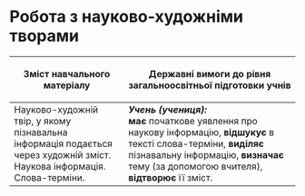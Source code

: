 # Робота з науково-художніми творами

<table>
<thead>
  <tr>
    <th width="40%" align="center"><p>Зміст навчального матеріалу</p></td>
    <th width="60%" align="center"><p>Державні вимоги до рівня загальноосвітньої підготовки учнів</p></td>
  </tr>
</thead>
<tbody>
  <tr>
    <td width="40%" style="vertical-align:top !important;">
Науково-художній твір, у якому пізнавальна інформація подається через художній зміст. Наукова інформація. Слова-терміни.</td>
    <td width="60%" style="vertical-align:top !important;">
<i><b>Учень (учениця):</b></i><br>
<b>має</b> початкове уявлення про наукову інформацію, <b>відшукує</b> в тексті слова-терміни, <b>виділяє</b> пізнавальну інформацію, <b>визначає</b> тему (за допомогою вчителя), <b>відтворює</b> її зміст.</td>
  </tr>
</tbody>
</table>